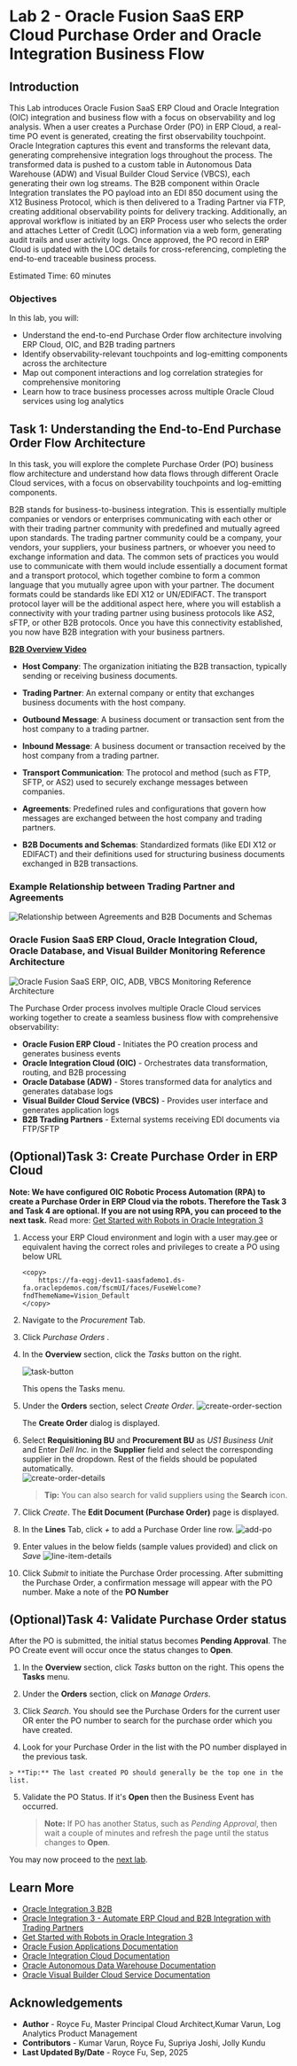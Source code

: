 # Lab 2 - Oracle Fusion SaaS ERP Cloud Purchase Order and Oracle Integration Business Flow

## Introduction

This Lab introduces Oracle Fusion SaaS ERP Cloud and Oracle Integration (OIC) integration and business flow with a focus on observability and log analysis. When a user creates a Purchase Order (PO) in ERP Cloud, a real-time PO event is generated, creating the first observability touchpoint. Oracle Integration captures this event and transforms the relevant data, generating comprehensive integration logs throughout the process. The transformed data is pushed to a custom table in Autonomous Data Warehouse (ADW) and Visual Builder Cloud Service (VBCS), each generating their own log streams. The B2B component within Oracle Integration translates the PO payload into an EDI 850 document using the X12 Business Protocol, which is then delivered to a Trading Partner via FTP, creating additional observability points for delivery tracking. Additionally, an approval workflow is initiated by an ERP Process user who selects the order and attaches Letter of Credit (LOC) information via a web form, generating audit trails and user activity logs. Once approved, the PO record in ERP Cloud is updated with the LOC details for cross-referencing, completing the end-to-end traceable business process.


Estimated Time: 60 minutes

### Objectives
In this lab, you will:
- Understand the end-to-end Purchase Order flow architecture involving ERP Cloud, OIC, and B2B trading partners
- Identify observability-relevant touchpoints and log-emitting components across the architecture
- Map out component interactions and log correlation strategies for comprehensive monitoring
- Learn how to trace business processes across multiple Oracle Cloud services using log analytics

## Task 1: Understanding the End-to-End Purchase Order Flow Architecture

In this task, you will explore the complete Purchase Order (PO) business flow architecture and understand how data flows through different Oracle Cloud services, with a focus on observability touchpoints and log-emitting components.

B2B stands for business-to-business integration. This is essentially multiple companies or vendors or enterprises communicating with each other or with their trading partner community with predefined and mutually agreed upon standards. The trading partner community could be a company, your vendors, your suppliers, your business partners, or whoever you need to exchange information and data. The common sets of practices you would use to communicate with them would include essentially a document format and a transport protocol, which together combine to form a common language that you mutually agree upon with your partner. The document formats could be standards like EDI X12 or UN/EDIFACT. The transport protocol layer will be the additional aspect here, where you will establish a connectivity with your trading partner using business protocols like AS2, sFTP, or other B2B protocols. Once you have this connectivity established, you now have B2B integration with your business partners.

**[B2B Overview Video](https://videohub.oracle.com/media/B2B%20in%20Oracle%20Integration%203/1_l80kjw3v/214384793)**

- **Host Company**: The organization initiating the B2B transaction, typically sending or receiving business documents.

- **Trading Partner**: An external company or entity that exchanges business documents with the host company.

- **Outbound Message**: A business document or transaction sent from the host company to a trading partner.

- **Inbound Message**: A business document or transaction received by the host company from a trading partner.

- **Transport Communication**: The protocol and method (such as FTP, SFTP, or AS2) used to securely exchange messages between companies.

- **Agreements**: Predefined rules and configurations that govern how messages are exchanged between the host company and trading partners.

- **B2B Documents and Schemas**: Standardized formats (like EDI X12 or EDIFACT) and their definitions used for structuring business documents exchanged in B2B transactions.

### Example Relationship between Trading Partner and Agreements

![Relationship between Agreements and B2B Documents and Schemas](images/logan-ll-b2b-trading-relationshiptp-agreements.png)

### Oracle Fusion SaaS ERP Cloud, Oracle Integration Cloud, Oracle Database, and Visual Builder Monitoring Reference Architecture

![Oracle Fusion SaaS ERP, OIC, ADB, VBCS Monitoring Reference Architecture](images/logan-ll-fusion-oic-adb-vbcs-flow-architecture-with-observability.png)

The Purchase Order process involves multiple Oracle Cloud services working together to create a seamless business flow with comprehensive observability:

- **Oracle Fusion ERP Cloud** - Initiates the PO creation process and generates business events
- **Oracle Integration Cloud (OIC)** - Orchestrates data transformation, routing, and B2B processing
- **Oracle Database (ADW)** - Stores transformed data for analytics and generates database logs
- **Visual Builder Cloud Service (VBCS)** - Provides user interface and generates application logs
- **B2B Trading Partners** - External systems receiving EDI documents via FTP/SFTP

## (Optional)Task 3: Create Purchase Order in ERP Cloud

**Note: We have configured OIC Robotic Process Automation (RPA) to create a Purchase Order in ERP Cloud via the robots. Therefore the Task 3 and Task 4 are optional. If you are not using RPA, you can proceed to the next task.** Read more: [Get Started with Robots in Oracle Integration 3](https://livelabs.oracle.com/pls/apex/f?p=133:180:110448655824915::::wid:3996)

 1. Access your ERP Cloud environment and login with a user may.gee or equivalent having the correct roles and privileges to create a PO using below URL
    ```
    <copy>
        https://fa-eqgj-dev11-saasfademo1.ds-fa.oraclepdemos.com/fscmUI/faces/FuseWelcome?fndThemeName=Vision_Default
    </copy>   
    ```
    
 2. Navigate to the <em> Procurement </em> Tab.

 3. Click <em> Purchase Orders </em> .

 4. In the **Overview** section, click the <em>Tasks</em> button on the right. 
   
    ![task-button](images/task-button.jpg) 

    This opens the Tasks menu.

 5. Under the **Orders** section, select <em>Create Order</em>. 
    ![create-order-section](images/create-order-link.jpg) 

    The **Create Order** dialog is displayed. 

 6. Select **Requisitioning BU** and **Procurement BU** as <em>US1 Business Unit</em> and Enter <em>Dell Inc.</em> in the **Supplier** field and select the corresponding supplier in the dropdown. Rest of the fields should be populated automatically.  
 ![create-order-details](images/create-order-details.jpg)          
 
      
      > **Tip:** You can also search for valid suppliers using the **Search** icon.

 7. Click <em>Create</em>. The **Edit Document (Purchase Order)** page is displayed. 

 8. In the **Lines** Tab, click <em>+</em> to add a Purchase Order line row. 
  ![add-po](images/add-po.jpg) 

 9. Enter values in the below fields (sample values provided) and click on <em>Save</em>
    ![line-item-details](images/line-item-table.jpg) 

 10. Click <em>Submit</em> to initiate the Purchase Order processing. After submitting the Purchase Order, a confirmation message will appear with the PO number. Make a note of the **PO Number**


## (Optional)Task 4: Validate Purchase Order status

After the PO is submitted, the initial status becomes **Pending Approval**. The PO Create event will occur once the status changes to **Open**.

 1.  In the **Overview** section, click <em>Tasks</em> button on the right. This opens the **Tasks** menu.

 2.  Under the **Orders** section, click on <em>Manage Orders</em>.

 3.  Click <em>Search</em>. You should see the Purchase Orders for the current user OR enter the PO number to search for the purchase order which you have created.

 4.  Look for your Purchase Order in the list with the PO number displayed in the previous task.

    > **Tip:** The last created PO should generally be the top one in the list. 

 5. Validate the PO Status. If it's **Open** then the Business Event has occurred.

    > **Note:** If PO has another Status, such as <em>Pending Approval</em>, then wait a couple of minutes and refresh the page until the status changes to **Open**. 


You may now proceed to the [next lab](#next).

## Learn More

* [Oracle Integration 3 B2B](https://livelabs.oracle.com/pls/apex/r/dbpm/livelabs/run-workshop?p210_wid=3921&p210_wec=&session=10094054008456)
* [Oracle Integration 3 - Automate ERP Cloud and B2B Integration with Trading Partners](https://livelabs.oracle.com/pls/apex/r/dbpm/livelabs/run-workshop?p210_wid=3803&p210_wec=&session=25827311700854)
* [Get Started with Robots in Oracle Integration 3](https://livelabs.oracle.com/pls/apex/f?p=133:180:110448655824915::::wid:3996)
* [Oracle Fusion Applications Documentation](https://docs.oracle.com/en/applications/)
* [Oracle Integration Cloud Documentation](https://docs.oracle.com/en/cloud/paas/integration-cloud/)
* [Oracle Autonomous Data Warehouse Documentation](https://docs.oracle.com/en/cloud/paas/autonomous-data-warehouse/)
* [Oracle Visual Builder Cloud Service Documentation](https://docs.oracle.com/en/cloud/paas/visual-builder-cloud/)


## Acknowledgements
* **Author** - Royce Fu, Master Principal Cloud Architect,Kumar Varun, Log Analytics Product Management
* **Contributors** -  Kumar Varun, Royce Fu, Supriya Joshi, Jolly Kundu
* **Last Updated By/Date** - Royce Fu, Sep, 2025
